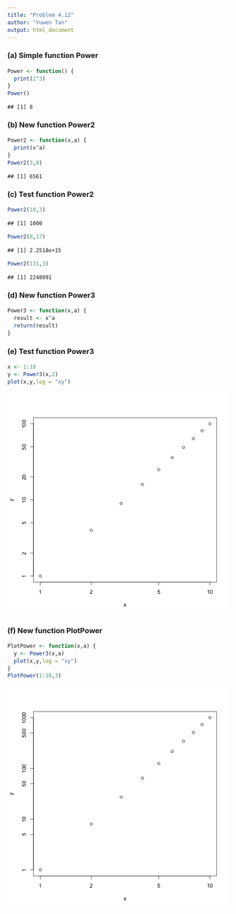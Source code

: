 ```yaml
---
title: "Problem 4.12"
author: "Yuwen Tan"
output: html_document
---
```


### (a) Simple function Power

```r
Power <- function() {
  print(2^3)
}
Power()
```

```
## [1] 8
```

### (b) New function Power2

```r
Power2 <- function(x,a) {
  print(x^a)
}
Power2(3,8)
```

```
## [1] 6561
```

### (c) Test function Power2

```r
Power2(10,3)
```

```
## [1] 1000
```

```r
Power2(8,17)
```

```
## [1] 2.2518e+15
```

```r
Power2(131,3)
```

```
## [1] 2248091
```

### (d) New function Power3

```r
Power3 <- function(x,a) {
  result <- x^a
  return(result)
}
```

### (e) Test function Power3

```r
x <- 1:10
y <- Power3(x,2)
plot(x,y,log = "xy")
```

![plot of chunk unnamed-chunk-5](figure/unnamed-chunk-5-1.png) 

### (f) New function PlotPower

```r
PlotPower <- function(x,a) {
  y <- Power3(x,a)
  plot(x,y,log = "xy")
}
PlotPower(1:10,3)
```

![plot of chunk unnamed-chunk-6](figure/unnamed-chunk-6-1.png) 
